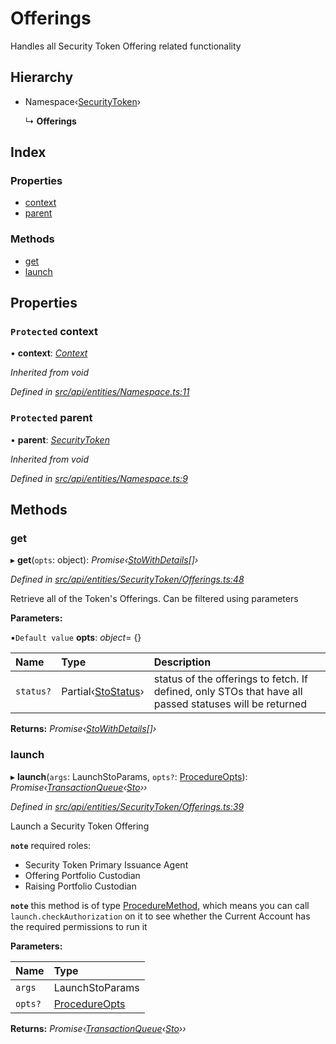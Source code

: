 # Offerings

Handles all Security Token Offering related functionality

## Hierarchy

* Namespace‹[SecurityToken](securitytoken.md)›

  ↳ **Offerings**

## Index

### Properties

* [context](offerings.md#protected-context)
* [parent](offerings.md#protected-parent)

### Methods

* [get](offerings.md#get)
* [launch](offerings.md#launch)

## Properties

### `Protected` context

• **context**: [_Context_](context.md)

_Inherited from void_

_Defined in_ [_src/api/entities/Namespace.ts:11_](https://github.com/PolymathNetwork/polymesh-sdk/blob/bf2b7a12/src/api/entities/Namespace.ts#L11)

### `Protected` parent

• **parent**: [_SecurityToken_](securitytoken.md)

_Inherited from void_

_Defined in_ [_src/api/entities/Namespace.ts:9_](https://github.com/PolymathNetwork/polymesh-sdk/blob/bf2b7a12/src/api/entities/Namespace.ts#L9)

## Methods

### get

▸ **get**\(`opts`: object\): _Promise‹_[_StoWithDetails_](../interfaces/stowithdetails.md)_\[\]›_

_Defined in_ [_src/api/entities/SecurityToken/Offerings.ts:48_](https://github.com/PolymathNetwork/polymesh-sdk/blob/bf2b7a12/src/api/entities/SecurityToken/Offerings.ts#L48)

Retrieve all of the Token's Offerings. Can be filtered using parameters

**Parameters:**

▪`Default value` **opts**: _object_= {}

| Name | Type | Description |
| :--- | :--- | :--- |
| `status?` | Partial‹[StoStatus](../interfaces/stostatus.md)› | status of the offerings to fetch. If defined, only STOs that have all passed statuses will be returned |

**Returns:** _Promise‹_[_StoWithDetails_](../interfaces/stowithdetails.md)_\[\]›_

### launch

▸ **launch**\(`args`: LaunchStoParams, `opts?`: [ProcedureOpts](../interfaces/procedureopts.md)\): _Promise‹_[_TransactionQueue_](transactionqueue.md)_‹_[_Sto_](sto.md)_››_

_Defined in_ [_src/api/entities/SecurityToken/Offerings.ts:39_](https://github.com/PolymathNetwork/polymesh-sdk/blob/bf2b7a12/src/api/entities/SecurityToken/Offerings.ts#L39)

Launch a Security Token Offering

**`note`** required roles:

* Security Token Primary Issuance Agent
* Offering Portfolio Custodian
* Raising Portfolio Custodian

**`note`** this method is of type [ProcedureMethod](../interfaces/proceduremethod.md), which means you can call `launch.checkAuthorization` on it to see whether the Current Account has the required permissions to run it

**Parameters:**

| Name | Type |
| :--- | :--- |
| `args` | LaunchStoParams |
| `opts?` | [ProcedureOpts](../interfaces/procedureopts.md) |

**Returns:** _Promise‹_[_TransactionQueue_](transactionqueue.md)_‹_[_Sto_](sto.md)_››_

